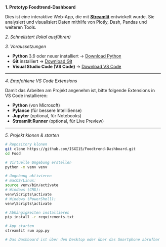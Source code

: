 ﻿**1. Prototyp Foodtrend-Dashboard**

Dies ist eine interaktive Web-App, die mit [**Streamlit**](https://streamlit.io/) entwickelt wurde.
Sie analysiert und visualisiert Daten mithilfe von Plotly, Dash, Pandas und weiteren Tools.

_2. Schnellstart (lokal ausführen)_

_3. Voraussetzungen_

- **Python** 3.9 oder neuer installiert → [Download Python](https://www.python.org/downloads/)
- **Git** installiert → [Download Git](https://git-scm.com/downloads)
- **Visual Studio Code (VS Code)** → [Download VS Code](https://code.visualstudio.com/)

---

_4. Empfohlene VS Code Extensions_

Damit das Arbeiten am Projekt angenehm ist, bitte folgende Extensions in VS Code installieren:

- **Python** (von Microsoft)
- **Pylance** (für bessere IntelliSense)
- **Jupyter** (optional, für Notebooks)
- **Streamlit Runner** (optional, für Live Preview)

---

_5. Projekt klonen & starten_

```bash
# Repository klonen
git clone https://github.com/ISXI15/Foodtrend-Dashboard.git
cd Food

# Virtuelle Umgebung erstellen
python -m venv venv

# Umgebung aktivieren
# macOS/Linux:
source venv/bin/activate
# Windows (CMD):
venv\Scripts\activate
# Windows (PowerShell):
venv\Scripts\activate

# Abhängigkeiten installieren
pip install -r requirements.txt

# App starten
streamlit run app.py

# Das Dashboard ist über den Desktop oder über das Smartphone abrufbar unter YUMMI · Streamlit.
